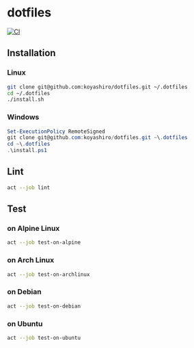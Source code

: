 # dotfiles

[![CI](https://github.com/koyashiro/dotfiles/actions/workflows/ci.yml/badge.svg)](https://github.com/koyashiro/dotfiles/actions/workflows/ci.yml)

## Installation

### Linux

```sh
git clone git@github.com:koyashiro/dotfiles.git ~/.dotfiles
cd ~/.dotfiles
./install.sh
```

### Windows

```ps1
Set-ExecutionPolicy RemoteSigned
git clone git@github.com:koyashiro/dotfiles.git ~\.dotfiles
cd ~\.dotfiles
.\install.ps1
```

## Lint

```sh
act --job lint
```

## Test

### on Alpine Linux

```sh
act --job test-on-alpine
```

### on Arch Linux

```sh
act --job test-on-archlinux
```

### on Debian

```sh
act --job test-on-debian
```

### on Ubuntu

```sh
act --job test-on-ubuntu
```

